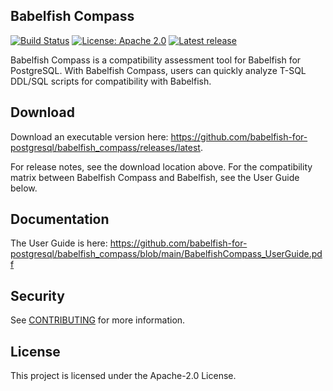 ## Babelfish Compass

[![Build Status](https://github.com/babelfish-for-postgresql/babelfish_compass/actions/workflows/maven.yml/badge.svg)](https://github.com/babelfish-for-postgresql/babelfish_compass/actions?query=workflow%3A%22CI%22)
[![License: Apache 2.0](https://img.shields.io/badge/license-Apache--2.0-c30014.svg)](LICENSE)
[![Latest release](https://img.shields.io/github/release/babelfish-for-postgresql/babelfish_compass.svg)](https://github.com/babelfish-for-postgresql/babelfish_compass/releases)

Babelfish Compass is a compatibility assessment tool for Babelfish for PostgreSQL.
With Babelfish Compass, users can quickly analyze T-SQL DDL/SQL scripts for compatibility with Babelfish.

## Download

Download an executable version here: https://github.com/babelfish-for-postgresql/babelfish_compass/releases/latest.

For release notes, see the download location above.
For the compatibility matrix between Babelfish Compass and Babelfish, see the User Guide below.


## Documentation

The User Guide is here: https://github.com/babelfish-for-postgresql/babelfish_compass/blob/main/BabelfishCompass_UserGuide.pdf


## Security

See [CONTRIBUTING](CONTRIBUTING.md#security-issue-notifications) for more information.


## License

This project is licensed under the Apache-2.0 License.

